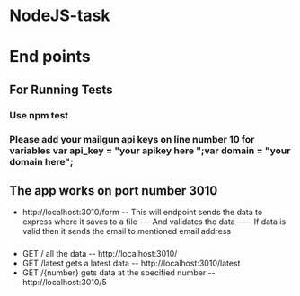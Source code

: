# NodeJS-task

# End points

## For Running Tests
### Use npm test
### Please add your mailgun api keys on line number 10 for variables var api_key = "your apikey here ";var domain = "your domain here";
## The app works on port number 3010 
  - http://localhost:3010/form
  -- This will endpoint sends the data to express where it saves to a file
  --- And validates the data
  ---- If data is valid then it sends the email to mentioned email address
### 
  - GET  / all the data 
  -- http://localhost:3010/
   - GET  /latest gets a latest data
  -- http://localhost:3010/latest 
  - GET  /{number} gets data at the specified number
  -- http://localhost:3010/5

  
